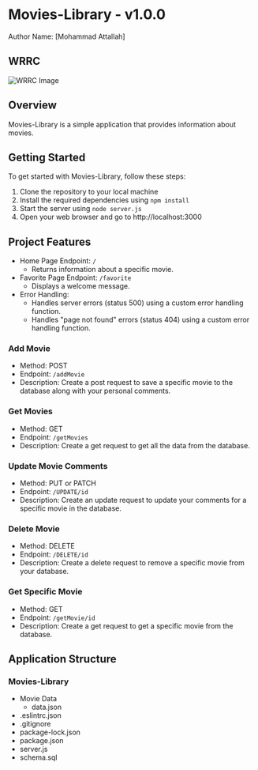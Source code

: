 # Movies-Library - v1.0.0
Author Name: [Mohammad Attallah]

## WRRC
![WRRC Image](https://www.oreilly.com/api/v2/epubs/9781789349863/files/assets/5d678947-2cad-44df-a4a4-5e78fd50fb52.png)


## Overview
Movies-Library is a simple application that provides information about movies.

## Getting Started
To get started with Movies-Library, follow these steps:

1. Clone the repository to your local machine
2. Install the required dependencies using `npm install`
3. Start the server using `node server.js`
4. Open your web browser and go to http://localhost:3000

## Project Features
- Home Page Endpoint: `/`
  - Returns information about a specific movie.
- Favorite Page Endpoint: `/favorite`
  - Displays a welcome message.
- Error Handling:
  - Handles server errors (status 500) using a custom error handling function.
  - Handles "page not found" errors (status 404) using a custom error handling function.

### Add Movie
- Method: POST
- Endpoint: `/addMovie`
- Description: Create a post request to save a specific movie to the database along with your personal comments.

### Get Movies
- Method: GET
- Endpoint: `/getMovies`
- Description: Create a get request to get all the data from the database.

### Update Movie Comments
- Method: PUT or PATCH
- Endpoint: `/UPDATE/id`
- Description: Create an update request to update your comments for a specific movie in the database.

### Delete Movie
- Method: DELETE
- Endpoint: `/DELETE/id`
- Description: Create a delete request to remove a specific movie from your database.

### Get Specific Movie
- Method: GET
- Endpoint: `/getMovie/id`
- Description: Create a get request to get a specific movie from the database.


## Application Structure

### Movies-Library

  - Movie Data
    - data.json
- .eslintrc.json
- .gitignore
- package-lock.json
-  package.json
 - server.js
 - schema.sql